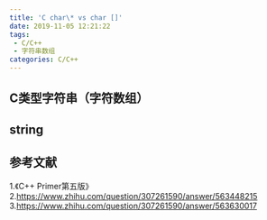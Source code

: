 ```yaml
---
title: 'C char\* vs char []'
date: 2019-11-05 12:21:22
tags:
 - C/C++
 - 字符串数组
categories: C/C++
---
```



## C类型字符串（字符数组）


## string


## 参考文献
1.《C++ Primer第五版》
2.https://www.zhihu.com/question/307261590/answer/563448215
3.https://www.zhihu.com/question/307261590/answer/563630017

